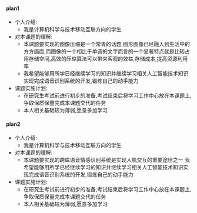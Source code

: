 #### plan1

- 个人介绍:
  - 我是计算机科学与技术移动互联方向的学生
- 对本课题的理解:
  - 本课题要实现的图像压缩是一个常青的话题,图形图像已经融入到生活中的方方面面,而图像的一个相比于单调的文字而言的一个显著特点就是比较占用存储空间,高效的压缩算法可以带来客观的效益,存储成本,提高资源利用率
  - 我希望能够用所学已经继续学习的知识并继续学习相关人工智能技术知识实现完成语音识别系统的开发,锻炼自己的动手能力
- 课题实施计划:
  - 在研究生考试前进行初步的准备,考试结束后将学习工作中心放在本课题上,争取保质保量完成本课题交代的任务
  - 本人相关基础较为薄弱,愿意多加学习

#### plan2

- 个人介绍:
  - 我是计算机科学与技术移动互联方向的学生
- 对本课题的理解:
  - 本课题要实现的跨库语音情感识别系统是实现人机交互的重要途径之一
    我希望能够用所学已经继续学习的知识并继续学习相关人工智能技术知识实现完成语音识别系统的开发,锻炼自己的动手能力
- 课题实施计划:
  - 在研究生考试前进行初步的准备,考试结束后将学习工作中心放在本课题上,争取保质保量完成本课题交代的任务
  - 本人相关基础较为薄弱,愿意多加学习 